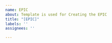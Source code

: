 ```yaml
---
name: EPIC
about: Template is used for Creating the EPIC
title: "[EPIC]"
labels: ''
assignees: ''

---
```



